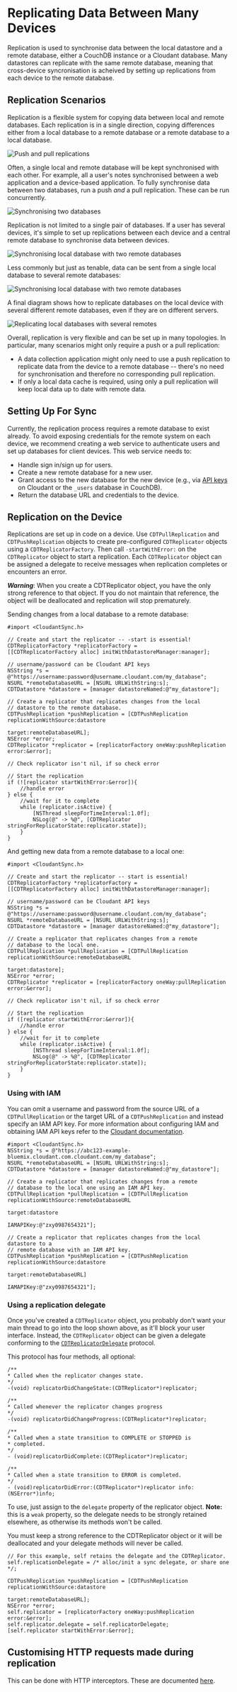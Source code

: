 # Replicating Data Between Many Devices

Replication is used to synchronise data between the local datastore and a
remote database, either a CouchDB instance or a Cloudant database. Many
datastores can replicate with the same remote database, meaning that
cross-device syncronisation is acheived by setting up replications from each
device to the remote database.

## Replication Scenarios

Replication is a flexible system for copying data between local and remote
databases. Each replication is in a single direction, copying differences either
from a local database to a remote database or a remote database to a local
database.

![Push and pull replications](images/replication-push-pull.png)

Often, a single local and remote database will be kept synchronised with each
other. For example, all a user's notes synchronised between a web application
and a device-based application. To fully synchronise data between two databases,
run a push *and* a pull replication. These can be run concurrently.

![Synchronising two databases](images/replication-sync.png)

Replication is not limited to a single pair of databases. If a user has several
devices, it's simple to set up replications between each device and a central
remote database to synchronise data between devices.

![Synchronising local database with two remote databases](images/replication-multi-local.png)

Less commonly but just as tenable, data can be sent from a single local
database to several remote databases:

![Synchronising local database with two remote databases](images/replication-multi-remote.png)

A final diagram shows how to replicate databases on the local
device with several different remote databases, even if they are on different
servers.

![Replicating local databases with several remotes](images/replication-many.png)

Overall, replication is very flexible and can be set up in many topologies.
In particular, many scenarios might only require a push or a pull replication:

* A data collection application might only need to use a push replication to
  replicate data from the device to a remote database -- there's no need for
  synchronisation and therefore no corresponding pull replication.
* If only a local data cache is required, using only a pull replication will
  keep local data up to date with remote data.

## Setting Up For Sync

Currently, the replication process requires a remote database to exist already.
To avoid exposing credentials for the remote system on each device, we recommend
creating a web service to authenticate users and set up databases for client
devices. This web service needs to:

* Handle sign in/sign up for users.
* Create a new remote database for a new user.
* Grant access to the new database for the new device (e.g., via [API keys][keys]
  on Cloudant or the `_users` database in CouchDB).
* Return the database URL and credentials to the device.

[keys]: https://cloudant.com/for-developers/faq/auth/

## Replication on the Device

Replications are set up in code on a device. Use `CDTPullReplication` and
`CDTPushReplication` objects to create pre-configured `CDTReplicator` objects
using a `CDTReplicatorFactory`. Then call `-startWithError:` on the `CDTReplicator` object
to start a replication. Each `CDTReplicator` object can be assigned a delegate
to receive messages when replication completes or encounters an error.

***Warning***: When you create a CDTReplicator object, you have the only strong
reference to that object. If you do not maintain that reference, the object
will be deallocated and replication will stop prematurely.

Sending changes from a local database to a remote database:

```objc
#import <CloudantSync.h>

// Create and start the replicator -- -start is essential!
CDTReplicatorFactory *replicatorFactory =
[[CDTReplicatorFactory alloc] initWithDatastoreManager:manager];

// username/password can be Cloudant API keys
NSString *s = @"https://username:password@username.cloudant.com/my_database";
NSURL *remoteDatabaseURL = [NSURL URLWithString:s];
CDTDatastore *datastore = [manager datastoreNamed:@"my_datastore"];

// Create a replicator that replicates changes from the local
// datastore to the remote database.
CDTPushReplication *pushReplication = [CDTPushReplication replicationWithSource:datastore
                                                                         target:remoteDatabaseURL];
NSError *error;
CDTReplicator *replicator = [replicatorFactory oneWay:pushReplication error:&error];

// Check replicator isn't nil, if so check error

// Start the replication
if (![replicator startWithError:&error]){
    //handle error
} else {
    //wait for it to complete
    while (replicator.isActive) {
        [NSThread sleepForTimeInterval:1.0f];
        NSLog(@" -> %@", [CDTReplicator stringForReplicatorState:replicator.state]);
    }
}
```

And getting new data from a remote database to a local one:

```objc
#import <CloudantSync.h>

// Create and start the replicator -- start is essential!
CDTReplicatorFactory *replicatorFactory =
[[CDTReplicatorFactory alloc] initWithDatastoreManager:manager];

// username/password can be Cloudant API keys
NSString *s = @"https://username:password@username.cloudant.com/my_database";
NSURL *remoteDatabaseURL = [NSURL URLWithString:s];
CDTDatastore *datastore = [manager datastoreNamed:@"my_datastore"];

// Create a replicator that replicates changes from a remote
// database to the local one.
CDTPullReplication *pullReplication = [CDTPullReplication replicationWithSource:remoteDatabaseURL
                                                                         target:datastore];
NSError *error;
CDTReplicator *replicator = [replicatorFactory oneWay:pullReplication error:&error];

// Check replicator isn't nil, if so check error

// Start the replication
if ([replicator startWithError:&error]){
    //handle error
} else {
    //wait for it to complete
    while (replicator.isActive) {
        [NSThread sleepForTimeInterval:1.0f];
        NSLog(@" -> %@", [CDTReplicator stringForReplicatorState:replicator.state]);
    }
}
```

### Using with IAM

You can omit a username and password from the source URL of a `CDTPullReplication`
or the target URL of a `CDTPushReplication` and instead specify an IAM API key. For
more information about configuring IAM and obtaining IAM API keys refer to the 
[Cloudant documentation](https://console.bluemix.net/docs/services/Cloudant/guides/iam.html#ibm-cloud-identity-and-access-management).

```objc
#import <CloudantSync.h>
NSString *s = @"https://abc123-example-bluemix.cloudant.com.cloudant.com/my_database";
NSURL *remoteDatabaseURL = [NSURL URLWithString:s];
CDTDatastore *datastore = [manager datastoreNamed:@"my_datastore"];

// Create a replicator that replicates changes from a remote
// database to the local one using an IAM API key.
CDTPullReplication *pullReplication = [CDTPullReplication replicationWithSource:remoteDatabaseURL
                                                                         target:datastore
                                                                         IAMAPIKey:@"zxy0987654321"];

// Create a replicator that replicates changes from the local datastore to a
// remote database with an IAM API key.
CDTPushReplication *pushReplication = [CDTPushReplication replicationWithSource:datastore
                                                                         target:remoteDatabaseURL]
                                                                         IAMAPIKey:@"zxy0987654321"];
```

### Using a replication delegate

Once you've created a `CDTReplicator` object, you probably don't want your main
thread to go into the loop shown above, as it'll block your user interface.
Instead, the `CDTReplicator` object can be given a delegate conforming to the
[`CDTReplicatorDelegate`](https://github.com/cloudant/CDTDatastore/blob/master/Classes/common/CDTReplicator/CDTReplicatorDelegate.h) protocol.

This protocol has four methods, all optional:

```objc
/**
* Called when the replicator changes state.
*/
-(void) replicatorDidChangeState:(CDTReplicator*)replicator;

/**
* Called whenever the replicator changes progress
*/
-(void) replicatorDidChangeProgress:(CDTReplicator*)replicator;

/**
* Called when a state transition to COMPLETE or STOPPED is
* completed.
*/
- (void)replicatorDidComplete:(CDTReplicator*)replicator;

/**
* Called when a state transition to ERROR is completed.
*/
- (void)replicatorDidError:(CDTReplicator*)replicator info:(NSError*)info;
```

To use, just assign to the `delegate` property of the replicator object. **Note:**
this is a `weak` property, so the delegate needs to be strongly retained elsewhere,
as otherwise its methods won't be called.

You must keep a strong reference to the CDTReplicator object or it will
be deallocated and your delegate methods will never be called.

```objc
// For this example, self retains the delegate and the CDTReplicator.
self.replicationDelegate = /* alloc/init a sync delegate, or share one */;

CDTPushReplication *pushReplication = [CDTPushReplication replicationWithSource:datastore
                                                                         target:remoteDatabaseURL];
NSError *error;
self.replicator = [replicatorFactory oneWay:pushReplication error:&error];
self.replicator.delegate = self.replicatorDelegate;
[self.replicator startWithError:&error];
```

## Customising HTTP requests made during replication

This can be done with HTTP interceptors. These are documented [here](https://github.com/cloudant/CDTDatastore/blob/master/doc/httpinterceptors.md).

